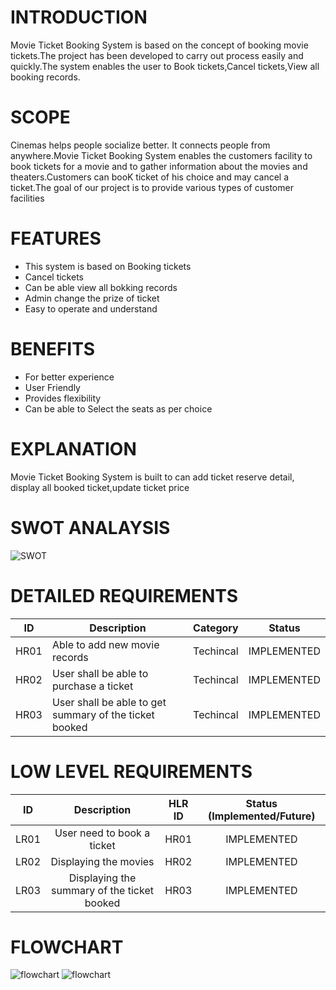 # INTRODUCTION
Movie Ticket Booking System is based on the concept of booking movie tickets.The project has been developed to carry out process easily and quickly.The system enables the user to Book tickets,Cancel tickets,View all booking records.

# SCOPE
Cinemas helps people socialize better. It connects people from anywhere.Movie Ticket Booking System enables the customers facility to book tickets for a movie and to gather information about the movies and theaters.Customers can booK ticket of his choice and may cancel a ticket.The goal of our project is to provide various types of customer facilities

# FEATURES
* This system is based on Booking tickets
* Cancel tickets
* Can be able view all bokking records
* Admin change the prize of ticket
* Easy to operate and understand
# BENEFITS
* For better experience
* User Friendly
* Provides flexibility
* Can be able to Select the seats as per choice
# EXPLANATION
Movie Ticket Booking System is built to can add ticket reserve detail, display all booked ticket,update ticket price
# SWOT ANALAYSIS
![SWOT](https://user-images.githubusercontent.com/98837668/153616786-ebd08e99-990b-46c7-a1fe-1831a20a8993.png)
# DETAILED REQUIREMENTS
| ID   |              Description                               | Category  |	   Status       |
|------|--------------------------------------------------------|-----------|-----------------|
| HR01 |	Able to add new movie records                 | Techincal |  IMPLEMENTED    |
| HR02 |	User shall be able to purchase a ticket                | Techincal |  IMPLEMENTED    | 
| HR03 |	User shall be able to get summary of the ticket booked |	Techincal |  IMPLEMENTED    |
# LOW LEVEL REQUIREMENTS

| ID     |    	Description |	HLR ID	                                                                          | Status (Implemented/Future) | 
| :---:  |          :---:          | :---: | :---: |
| LR01   |	User need to book a ticket                                           |	HR01 |	IMPLEMENTED   |                      
| LR02  | 	Displaying the movies                                                    	   |  HR02 |	IMPLEMENTED   |
| LR03 |	Displaying the summary of the ticket booked|	HR03	|IMPLEMENTED|


# FLOWCHART

![flowchart](https://user-images.githubusercontent.com/98837668/153708829-7f41ea3e-1131-40df-8fdf-ca9a2826a1bc.png)
![flowchart](https://user-images.githubusercontent.com/98837668/153705659-c4f4b9a4-a2b9-41a1-b2b3-35defa97c98e.png)

